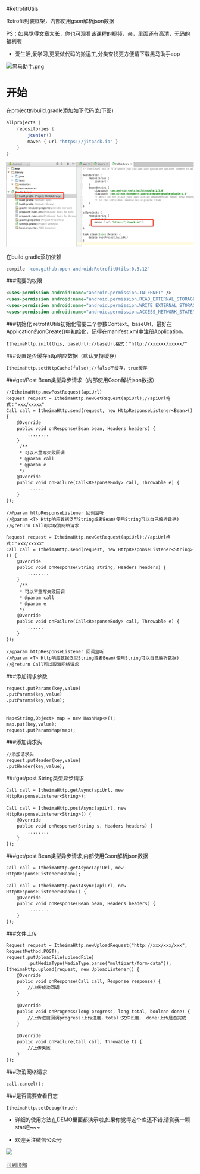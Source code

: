 #RetrofitUtils

Retrofit封装框架，内部使用gson解析json数据


 PS：如果觉得文章太长，你也可观看该课程的[视频](https://www.boxuegu.com/web/html/video.html?courseId=172&sectionId=8a2c9bed5a3a4c7e015a3ad9a490030d&chapterId=8a2c9bed5a3a4c7e015a3ad9dfdf030e&vId=8a2c9bed5a3a4c7e015a3adaaaa9030f&videoId=4DC518DB11BC473E9C33DC5901307461)，亲，里面还有高清，无码的福利喔


* 爱生活,爱学习,更爱做代码的搬运工,分类查找更方便请下载黑马助手app


![黑马助手.png](http://upload-images.jianshu.io/upload_images/4037105-f777f1214328dcc4.png?imageMogr2/auto-orient/strip%7CimageView2/2/w/1240)

开始
===
在project的build.gradle添加如下代码(如下图)
```groovy
allprojects {
    repositories {
        jcenter()
        maven { url "https://jitpack.io" }
    }
}
```
![image](jitpack.png)
 
在build.gradle添加依赖
```groovy
compile 'com.github.open-android:RetrofitUtils:0.3.12'
```

###需要的权限
```xml
<uses-permission android:name="android.permission.INTERNET" />
<uses-permission android:name="android.permission.READ_EXTERNAL_STORAGE" />
<uses-permission android:name="android.permission.WRITE_EXTERNAL_STORAGE" />
<uses-permission android:name="android.permission.ACCESS_NETWORK_STATE"/>
```

###初始化
retrofitUtils初始化需要二个参数Context、baseUrl，最好在Application的onCreate()中初始化，记得在manifest.xml中注册Application。
```class
ItheimaHttp.init(this, baseUrl);//baseUrl格式："http://xxxxxx/xxxxx/"
```

###设置是否缓存http响应数据（默认支持缓存）
```class
ItheimaHttp.setHttpCache(false);//false不缓存，true缓存
```

###get/Post Bean类型异步请求（内部使用Gson解析json数据）
```class
//ItheimaHttp.newPostRequest(apiUrl)
Request request = ItheimaHttp.newGetRequest(apiUrl);//apiUrl格式："xxx/xxxxx"
Call call = ItheimaHttp.send(request, new HttpResponseListener<Bean>() {
    @Override
    public void onResponse(Bean bean, Headers headers) {
        ........
    }
     /**
     * 可以不重写失败回调
     * @param call
     * @param e
     */
    @Override
    public void onFailure(Call<ResponseBody> call, Throwable e) {
        ......
    }
});

//@param httpResponseListener 回调监听
//@param <T> Http响应数据泛型String或者Bean(使用String可以自己解析数据)
//@return Call可以取消网络请求
```


```class
Request request = ItheimaHttp.newGetRequest(apiUrl);//apiUrl格式："xxx/xxxxx"
Call call = ItheimaHttp.send(request, new HttpResponseListener<String>() {
    @Override
    public void onResponse(String string, Headers headers) {
        ........
    }
     /**
     * 可以不重写失败回调
     * @param call
     * @param e
     */
    @Override
    public void onFailure(Call<ResponseBody> call, Throwable e) {
        ......
    }
});

//@param httpResponseListener 回调监听
//@param <T> Http响应数据泛型String或者Bean(使用String可以自己解析数据)
//@return Call可以取消网络请求
```

###添加请求参数
```class
request.putParams(key,value)
.putParams(key,value)
.putParams(key,value);


Map<String,Object> map = new HashMap<>();
map.put(key,value);
request.putParamsMap(map);
```
###添加请求头
```class
//添加请求头
request.putHeader(key,value)
.putHeader(key,value);
```

###get/post String类型异步请求
```class
Call call = ItheimaHttp.getAsync(apiUrl, new HttpResponseListener<String>);

Call call = ItheimaHttp.postAsync(apiUrl, new HttpResponseListener<String>() {
    @Override
    public void onResponse(String s, Headers headers) {
        ........
    }
});
```

###get/post Bean类型异步请求,内部使用Gson解析json数据
```class
Call call = ItheimaHttp.getAsync(apiUrl, new HttpResponseListener<Bean>);

Call call = ItheimaHttp.postAsync(apiUrl, new HttpResponseListener<Bean>() {
    @Override
    public void onResponse(Bean bean, Headers headers) {
        ........
    }
});
```

###文件上传
```class
Request request = ItheimaHttp.newUploadRequest("http://xxx/xxx/xxx", RequestMethod.POST);
request.putUploadFile(uploadFile)
        .putMediaType(MediaType.parse("multipart/form-data"));
ItheimaHttp.upload(request, new UploadListener() {
    @Override
    public void onResponse(Call call, Response response) {
        //上传成功回调
    }
    
    @Override
    public void onProgress(long progress, long total, boolean done) {
        //上传进度回调progress:上传进度，total:文件长度， done:上传是否完成
    }

    @Override
    public void onFailure(Call call, Throwable t) {
        //上传失败
    }
});
```

###取消网络请求
```class
call.cancel();
```

###是否需要查看日志
```class
ItheimaHttp.setDebug(true);
```

* 详细的使用方法在DEMO里面都演示啦,如果你觉得这个库还不错,请赏我一颗star吧~~~

* 欢迎关注微信公众号

![](http://upload-images.jianshu.io/upload_images/4037105-8f737b5104dd0b5d.png?imageMogr2/auto-orient/strip%7CimageView2/2/w/1240)


[回到顶部](#readme)
